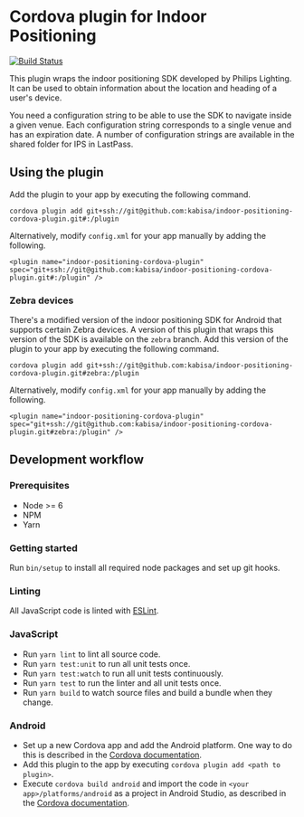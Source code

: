 # Cordova plugin for Indoor Positioning

[![Build Status](https://ci.kabisa.nl/buildStatus/icon?job=Indoor-positioning-cordova-plugin/master)](https://ci.kabisa.nl/job/Indoor-positioning-cordova-plugin/job/master/)

This plugin wraps the indoor positioning SDK developed by Philips Lighting.
It can be used to obtain information about the location and heading of a user's device.

You need a configuration string to be able to use the SDK to navigate inside a given venue.
Each configuration string corresponds to a single venue and has an expiration date.
A number of configuration strings are available in the shared folder for IPS in LastPass.

## Using the plugin

Add the plugin to your app by executing the following command.

```
cordova plugin add git+ssh://git@github.com:kabisa/indoor-positioning-cordova-plugin.git#:/plugin
```

Alternatively, modify `config.xml` for your app manually by adding the following.

```
<plugin name="indoor-positioning-cordova-plugin" spec="git+ssh://git@github.com:kabisa/indoor-positioning-cordova-plugin.git#:/plugin" />
```

### Zebra devices

There's a modified version of the indoor positioning SDK for Android that supports certain Zebra devices.
A version of this plugin that wraps this version of the SDK is available on the `zebra` branch.
Add this version of the plugin to your app by executing the following command.

```
cordova plugin add git+ssh://git@github.com:kabisa/indoor-positioning-cordova-plugin.git#zebra:/plugin
```

Alternatively, modify `config.xml` for your app manually by adding the following.

```
<plugin name="indoor-positioning-cordova-plugin" spec="git+ssh://git@github.com:kabisa/indoor-positioning-cordova-plugin.git#zebra:/plugin" />
```

## Development workflow

### Prerequisites

* Node >= 6
* NPM
* Yarn

### Getting started

Run `bin/setup` to install all required node packages and set up git hooks.

### Linting

All JavaScript code is linted with [ESLint](https://eslint.org/).

### JavaScript

* Run `yarn lint` to lint all source code.
* Run `yarn test:unit` to run all unit tests once.
* Run `yarn test:watch` to run all unit tests continuously.
* Run `yarn test` to run the linter and all unit tests once.
* Run `yarn build` to watch source files and build a bundle when they change.

### Android

* Set up a new Cordova app and add the Android platform.
One way to do this is described in the [Cordova documentation](https://cordova.apache.org/docs/en/latest/guide/cli/index.html).
* Add this plugin to the app by executing `cordova plugin add <path to plugin>`.
* Execute `cordova build android` and import the code in `<your app>/platforms/android` as a project in Android Studio, as described in the [Cordova documentation](https://cordova.apache.org/docs/en/latest/guide/platforms/android/index.html#opening-a-project-in-android-studio).
